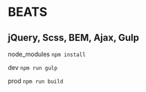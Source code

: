 # BEATS

## jQuery, Scss, BEM, Ajax, Gulp

node_modules
```npm install```

dev
```npm run gulp```

prod
```npm run build```

